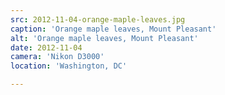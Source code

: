 ```yaml
---
src: 2012-11-04-orange-maple-leaves.jpg
caption: 'Orange maple leaves, Mount Pleasant'
alt: 'Orange maple leaves, Mount Pleasant'
date: 2012-11-04
camera: 'Nikon D3000'
location: 'Washington, DC'

---
```

